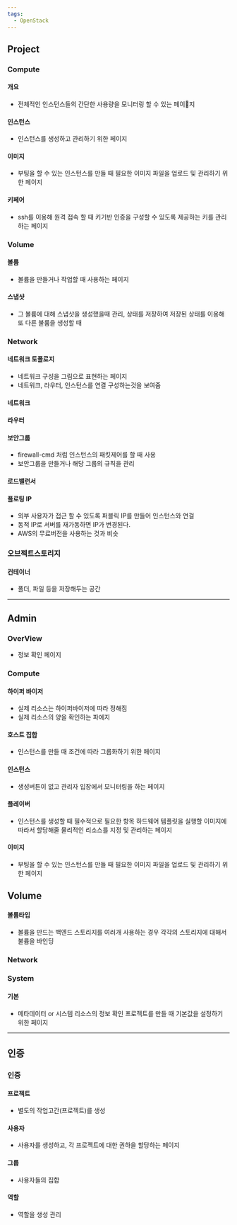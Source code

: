 ```yaml
---
tags:
  - OpenStack
---
```

## Project

### Compute
#### 개요
- 전체적인 인스턴스들의 간단한 사용량을 모니터링 할 수 있는 페이지
#### 인스턴스
- 인스턴스를 생성하고 관리하기 위한 페이지
#### 이미지
- 부팅을 할 수 있는 인스턴스를 만들 때 필요한 이미지 파일을 업로드 및 관리하기 위한 페이지
#### 키페어
- ssh를 이용해 원격 접속 할 때 키기반 인증을 구성할 수 있도록 제공하는 키를 관리하는 페이지

### Volume
#### 볼륨
- 볼륨을 만들거나 작업할 때 사용하는 페이지
#### 스냅샷
- 그 볼륨에 대해 스냅샷을 생성했을때 관리, 상태를 저장하여 저장된 상태를 이용해 또 다른 불륨을 생성할 때 

### Network
#### 네트워크 토폴로지
- 네트워크 구성을 그림으로 표현하는 페이지
- 네트워크, 라우터, 인스턴스를 연결 구성하는것을 보여줌
#### 네트워크
#### 라우터
#### 보안그룹
- firewall-cmd 처럼 인스턴스의 패킷제어를 할 때 사용
- 보안그룹을 만들거나 해당 그룹의 규칙을 관리
#### 로드밸런서
#### 플로팅 IP
- 외부 사용자가 접근 할 수 있도록 퍼블릭 IP를 만들어 인스턴스와 연걸
- 동적 IP로 서버를 재가동하면 IP가 변경된다.
- AWS의 무료버전을 사용하는 것과 비슷

### 오브젝트스토리지
#### 컨테이너
- 폴더, 파일 등을 저장해두는 공간

---
## Admin

### OverView
- 정보 확인 페이지

### Compute
#### 하이퍼 바이저
- 실제 리소스는 하이퍼바이저에 따라 정해짐
- 실제 리소스의 양을 확인하는 파에지
#### 호스트 집합
- 인스턴스를 만들 때  조건에 따라 그룹화하기 위한 페이지
#### 인스턴스
- 생성버튼이 없고 관리자 입장에서 모니터링을 하는 페이지
#### 플레이버
- 인스턴스를 생성할 때 필수적으로 필요한 항목 하드웨어 템플릿을 실행할 이미지에 따라서 할당해줄 물리적인 리소스를 지정 및 관리하는 페이지
#### 이미지
- 부팅을 할 수 있는 인스턴스를 만들 때 필요한 이미지 파일을 업로드 및 관리하기 위한 페이지

## Volume
#### 볼륨타입
- 볼륨을 만드는 백엔드 스토리지를 여러개 사용하는 경우 각각의 스토리지에 대해서 불륨을 바인딩

### Network

### System
#### 기본
- 메타데이터 or 시스템 리소스의 정보 확인 프로젝트를 만들 때 기본값을 설정하기 위한 페이지

---
## 인증

### 인증
#### 프로젝트
- 별도의 작업고간(프로젝트)를 생성
#### 사용자
- 사용자를 생성하고, 각 프로젝트에 대한 권하을 할당하는 페이지
#### 그룹
- 사용자들의 집합
#### 역할
- 역할을 생성 관리